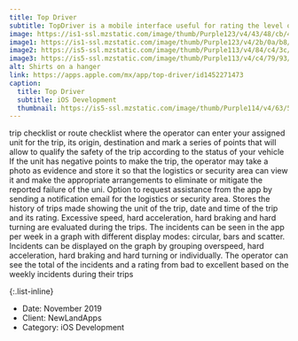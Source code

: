 ```yaml
---
title: Top Driver
subtitle: TopDriver is a mobile interface useful for rating the level of security according to the state of the vehicle or the route of travel
image: https://is1-ssl.mzstatic.com/image/thumb/Purple123/v4/43/48/cb/4348cb4b-8f6e-94e6-5877-01b61b25a9e3/pr_source.png/300x0w.png
image1: https://is1-ssl.mzstatic.com/image/thumb/Purple123/v4/2b/0a/b8/2b0ab8e5-a44b-9c22-ae84-8cf659e88756/pr_source.png/300x0w.png
image2: https://is5-ssl.mzstatic.com/image/thumb/Purple113/v4/84/c4/3c/84c43ca1-f439-b01d-1e87-f189ed553cd0/pr_source.png/300x0w.png
image3: https://is5-ssl.mzstatic.com/image/thumb/Purple113/v4/c4/79/93/c479936e-d54a-9206-956f-39a174c448fe/pr_source.png/300x0w.png
alt: Shirts on a hanger
link: https://apps.apple.com/mx/app/top-driver/id1452271473
caption:
  title: Top Driver
  subtitle: iOS Development
  thumbnail: https://is5-ssl.mzstatic.com/image/thumb/Purple114/v4/63/50/2a/63502ae6-d5d5-71e4-7ca0-699950a02a1d/AppIcon-0-0-1x_U007emarketing-0-0-0-7-0-0-sRGB-0-0-0-GLES2_U002c0-512MB-85-220-0-0.png/460x0w.png?raw=true
---
```

trip checklist or route checklist where the operator can enter your assigned unit for the trip, its origin, destination and mark a series of points that will allow to qualify the safety of the trip according to the status of your vehicle
 If the unit has negative points to make the trip, the operator may take a photo as evidence and store it so that the logistics or security area can view it and make the appropriate arrangements to eliminate or mitigate the reported failure of the uni. Option to request assistance from the app by sending a notification email for the logistics or security area. Stores the history of trips made showing the unit of the trip, date and time of the trip and its rating. Excessive speed, hard acceleration, hard braking and hard turning are evaluated during the trips. The incidents can be seen in the app per week in a graph with different display modes: circular, bars and scatter. Incidents can be displayed on the graph by grouping overspeed, hard acceleration, hard braking and hard turning or individually. The operator can see the total of the incidents and a rating from bad to excellent based on the weekly incidents during their trips</li> 

{:.list-inline}
- Date: November 2019
- Client: NewLandApps
- Category: iOS Development

